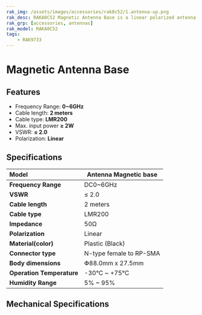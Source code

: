 ```yaml
---
rak_img: /assets/images/accessories/rak0c52/1.antenna-up.png
rak_desc: RAKA0C52 Magnetic Antenna Base is a linear polarized antenna that operates from 0-6GHz with a good VSWR of ≤ 2.0 and maximum input power of ≥ 2W. It has a coaxial cable attached to its magnetic base with a length of 2 meters. 
rak_grp: [accessories, antennas]
rak_model: RAKA0C52
tags:
    - RAK9733
---  
```


# Magnetic Antenna Base


## Features

-   Frequency Range: **0~6GHz**
-   Cable length: **2 meters**
-   Cable type: **LMR200**
-   Max. input power **≥ 2W**
-   VSWR: **≤ 2.0**
-   Polarization: **Linear**


<rk-img
  src="/assets/images/accessories/rak0c52/1.antenna-up.png"
  width="40%"
  caption="Magnetic Antenna Base Overview"
/>

<rk-img
  src="/assets/images/accessories/rak0c52/2.antenna-front.png"
  width="40%"
  caption="Magnetic Antenna Base Front View"
/>

## Specifications

  
| Model                      | Antenna Magnetic base    |
| :-----------------------   | ------------------------ |
| **Frequency Range**        | DC0~6GHz                 |
| **VSWR**                   | ≤ 2.0                    |
| **Cable length**           | 2 meters                 |
| **Cable type**             | LMR200                   |
| **Impedance**              | 50Ω                      |
| **Polarization**           | Linear                   |
| **Material(color)**        | Plastic (Black)          |
| **Connector type**         | N-type female to RP-SMA  |
| **Body dimensions**        | Փ88.0mm x 27.5mm         |
| **Operation Temperature**  | -30°C ~ +75°C            |
| **Humidity Range**         | 5% ~ 95%                 |


## Mechanical Specifications

<rk-img
  src="/assets/images/accessories/rak0c52/3.base-dimension.png"
  width="80%"
  caption="Magnetic Antenna Base Mechanical Specifications"
/>